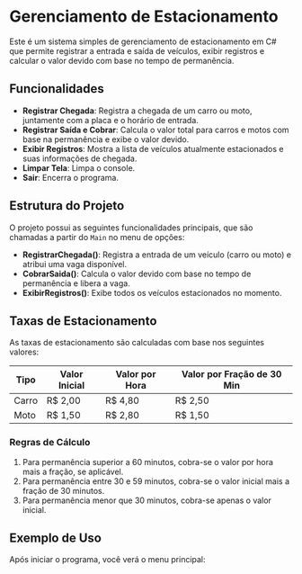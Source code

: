 # Gerenciamento de Estacionamento

Este é um sistema simples de gerenciamento de estacionamento em C# que permite registrar a entrada e saída de veículos, exibir registros e calcular o valor devido com base no tempo de permanência.

## Funcionalidades

- **Registrar Chegada**: Registra a chegada de um carro ou moto, juntamente com a placa e o horário de entrada.
- **Registrar Saída e Cobrar**: Calcula o valor total para carros e motos com base na permanência e exibe o valor devido.
- **Exibir Registros**: Mostra a lista de veículos atualmente estacionados e suas informações de chegada.
- **Limpar Tela**: Limpa o console.
- **Sair**: Encerra o programa.

## Estrutura do Projeto

O projeto possui as seguintes funcionalidades principais, que são chamadas a partir do `Main` no menu de opções:
- **RegistrarChegada()**: Registra a entrada de um veículo (carro ou moto) e atribui uma vaga disponível.
- **CobrarSaida()**: Calcula o valor devido com base no tempo de permanência e libera a vaga.
- **ExibirRegistros()**: Exibe todos os veículos estacionados no momento.

## Taxas de Estacionamento

As taxas de estacionamento são calculadas com base nos seguintes valores:

| Tipo  | Valor Inicial | Valor por Hora | Valor por Fração de 30 Min |
|-------|---------------|----------------|----------------------------|
| Carro | R$ 2,00      | R$ 4,80       | R$ 2,50                   |
| Moto  | R$ 1,50      | R$ 2,80       | R$ 1,50                   |

### Regras de Cálculo

1. Para permanência superior a 60 minutos, cobra-se o valor por hora mais a fração, se aplicável.
2. Para permanência entre 30 e 59 minutos, cobra-se o valor inicial mais a fração de 30 minutos.
3. Para permanência menor que 30 minutos, cobra-se apenas o valor inicial.

## Exemplo de Uso

Após iniciar o programa, você verá o menu principal:

